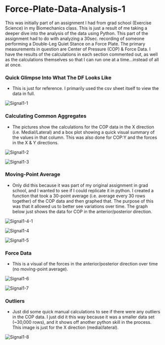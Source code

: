 # Force-Plate-Data-Analysis-1
This was initially part of an assignment I had from grad school (Exercise Science) in my Biomechanics class. This is just a result of me taking a deeper dive into the analysis of the data using Python. This part of the assignment had to do with analyzing a 30sec. recording of someone performing a Double-Leg Quiet Stance on a Force Plate. The primary measurements in question are Center of Pressure (COP) & Force Data. I have the results of the calculations in each section commented out, as well as the calculations themselves so that I can run one at a time...instead of all at once.


### Quick Glimpse Into What The DF Looks Like
* This is just for reference. I primarily used the csv sheet itself to view the data in full.

![Signal1-1](https://user-images.githubusercontent.com/94875597/172917753-9d7c9201-e8fc-4747-a4cb-5fa69cbc8417.png)


### Calculating Common Aggregates
* The pictures show the calculations for the COP data in the X direction (i.e. Medial/Lateral) and a box plot showing a quick visual summary of the values in that column. This was also done for COP:Y and the forces in the X & Y directions.

![Signal1-2](https://user-images.githubusercontent.com/94875597/172919480-bb1f3a4e-3746-43d9-9e64-4b946012f505.png)

![Signal1-3](https://user-images.githubusercontent.com/94875597/172919496-c18c509a-b14f-4d27-b1b1-ee6e3fd20ab5.png)


### Moving-Point Average
* Only did this because it was part of my original assignment in grad school, and I wanted to see if I could replicate it in python. I created a function that took a 30-point average (i.e. average every 30 rows together) of the COP data and then graphed that. The purpose of this was that it allowed us to better see variations over time. The graph below just shows the data for COP in the anterior/posterior direction.

![Signal1-4-1](https://user-images.githubusercontent.com/94875597/172921505-56a89c95-47a8-48ae-91e4-ad27dda8e9ad.png)

![Signal1-4](https://user-images.githubusercontent.com/94875597/172921538-a3e4bb9d-57f4-4135-99ec-cbe45cdb0a6d.png)

![Signal1-5](https://user-images.githubusercontent.com/94875597/172921555-38cd23a0-b620-4c52-b613-00593e929c94.png)


### Force Data
* This is a visual of the forces in the anterior/posterior direction over time (no moving-point average).

![Signal1-6](https://user-images.githubusercontent.com/94875597/172922381-e5aec0ee-7cff-4898-ad07-16c170cda1c0.png)

![Signal1-7](https://user-images.githubusercontent.com/94875597/172922424-d76ee84f-0cc1-4165-b966-a49324e2867a.png)


### Outliers
* Just did some quick manual calculations to see if there were any outliers in the COP data. I just did it this way because it was a smaller data set (~30,000 rows), and it shows off another python skill in the process. This image is just for the X direction (medial/lateral).

![Signal1-8](https://user-images.githubusercontent.com/94875597/172924176-4ec8f04f-4daf-466e-90b1-b0b492fec45b.png)








